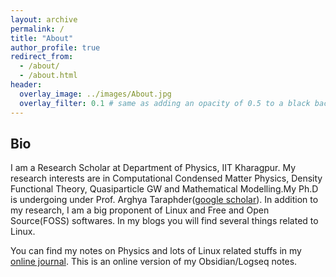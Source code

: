 ```yaml
---
layout: archive
permalink: /
title: "About"
author_profile: true
redirect_from: 
  - /about/
  - /about.html
header:
  overlay_image: ../images/About.jpg
  overlay_filter: 0.1 # same as adding an opacity of 0.5 to a black background
---
```



## Bio

I am a Research Scholar at Department of Physics, IIT Kharagpur. My research interests are in Computational Condensed Matter Physics, Density Functional Theory, Quasiparticle GW and Mathematical Modelling.My Ph.D is undergoing under Prof. Arghya Taraphder([google scholar](https://scholar.google.co.jp/citations?user=IY2VoH8AAAAJ&hl=en)). In addition to my research, I am a big proponent of Linux and Free and Open Source(FOSS) softwares. In my blogs you will find several things related to Linux.

You can find my notes on Physics and lots of Linux related stuffs in my [online journal](https://ravieroy.github.io/pensieve/). This is an online version of my Obsidian/Logseq notes.







